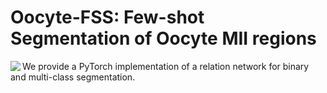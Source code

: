 # Oocyte-FSS: Few-shot Segmentation of Oocyte MII regions

<img src='examples/example.png' align="left">

We provide a PyTorch implementation of a relation network for binary and multi-class segmentation.


